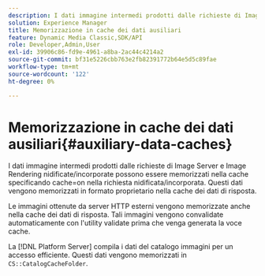 ```yaml
---
description: I dati immagine intermedi prodotti dalle richieste di Image Server e Image Rendering nidificate/incorporate possono essere memorizzati nella cache specificando cache=on nella richiesta nidificata/incorporata. Questi dati vengono memorizzati in formato proprietario nella cache dei dati di risposta.
solution: Experience Manager
title: Memorizzazione in cache dei dati ausiliari
feature: Dynamic Media Classic,SDK/API
role: Developer,Admin,User
exl-id: 39906c86-fd9e-4961-a8ba-2ac44c4214a2
source-git-commit: bf31e5226cbb763e2fb82391772b64e5d5c89fae
workflow-type: tm+mt
source-wordcount: '122'
ht-degree: 0%

---
```


# Memorizzazione in cache dei dati ausiliari{#auxiliary-data-caches}

I dati immagine intermedi prodotti dalle richieste di Image Server e Image Rendering nidificate/incorporate possono essere memorizzati nella cache specificando cache=on nella richiesta nidificata/incorporata. Questi dati vengono memorizzati in formato proprietario nella cache dei dati di risposta.

Le immagini ottenute da server HTTP esterni vengono memorizzate anche nella cache dei dati di risposta. Tali immagini vengono convalidate automaticamente con l&#39;utility validate prima che venga generata la voce cache.

La [!DNL Platform Server] compila i dati del catalogo immagini per un accesso efficiente. Questi dati vengono memorizzati in `CS::CatalogCacheFolder`.
